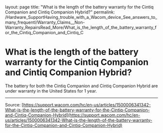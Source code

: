 layout: page
title: "What is the length of the battery warranty for the Cintiq Companion and Cintiq Companion Hybrid?"
permalink: /Hardware_SupportHaving_trouble_with_a_Wacom_device_See_answers_to_many_frequentl/Warranty_Claims__Non-Warranty_RepairsRead_More/What_is_the_length_of_the_battery_warranty_for_the_Cintiq_Companion_and_Cintiq_C

# What is the length of the battery warranty for the Cintiq Companion and Cintiq Companion Hybrid?

The battery for both the Cintiq Companion and Cintiq Companion Hybrid are under warranty in the United States for 1 year.

---
Source: [https://support.wacom.com/hc/en-us/articles/1500006341342-What-is-the-length-of-the-battery-warranty-for-the-Cintiq-Companion-and-Cintiq-Companion-Hybrid](https://support.wacom.com/hc/en-us/articles/1500006341342-What-is-the-length-of-the-battery-warranty-for-the-Cintiq-Companion-and-Cintiq-Companion-Hybrid)
